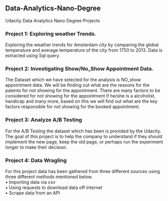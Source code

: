 ## Data-Analytics-Nano-Degree
Udacity Data Analytics Nano Degree Projects

### Project 1: Exploring weather Trends.
Exploring the weather trends for Amsterdam city by comparing the global temperature and average temperature of the city from 1750 to 2013.
Data is extracted using Sql query.

### Project 2: Investigating Show/No_Show Appointment Data.

The Dataset which we have selected for the analysis is NO_show appointment data. We will be finding out what are the reasons for the patents for not showing for the appointment.
There are many factors to be considered for not showing for the appointment if he/she is a alcoholist, handicap and many more, based on this we will find out what are the key 
factors responsible for not showing for the booked appointment.

### Project 3: Analyze A/B Testing

For the A/B Testing the dataset which has been is provided by the Udacity. The goal of this project is to help the company to understand if they should implement the new page, keep the old page, or perhaps run the experiment longer to make their decision.

### Project 4: Data Wragling 

For this project data has been gathered from three different sources using three different methods mentioned below. 
<br>• Importing data via csv 
<br>• Using requests to download data off internet 
<br>• Scrape data from an API
